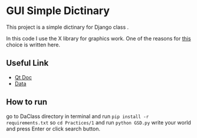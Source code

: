 # GUI Simple Dictinary 

This project is a simple dictinary for Django class .

In this code I use the X library for graphics work. One of the reasons for [this](https://dev.to/amigosmaker/python-gui-pyqt-vs-tkinter-5hdd) choice is written here.

## Useful Link
* [Qt Doc](https://doc.qt.io/qtforpython/contents.html)
* [Data](https://ankiweb.net/shared/info/923089455)

## How to run
go to DaClass directory in terminal and run `pip install -r requirements.txt` so  `cd Practices/1` and run `python GSD.py` write your world and press Enter or click search button.

